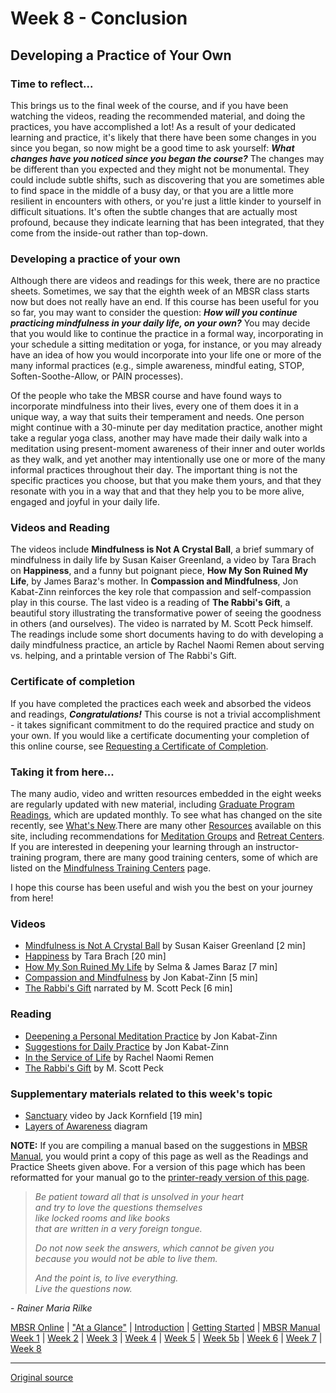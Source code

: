 Week 8 - Conclusion
===================

Developing a Practice of Your Own
---------------------------------

### Time to reflect...  
This brings us to the final week of the course, and if you have been watching
the videos, reading the recommended material, and doing the practices, you have
accomplished a lot! As a result of your dedicated learning and practice, it's
likely that there have been some changes in you since you began, so now might
be a good time to ask yourself: _**What changes have you noticed since you
began the course?**_ The changes may be different than you expected and they
might not be monumental. They could include subtle shifts, such as discovering
that you are sometimes able to find space in the middle of a busy day, or that
you are a little more resilient in encounters with others, or you're just a
little kinder to yourself in difficult situations. It's often the subtle
changes that are actually most profound, because they indicate learning that
has been integrated, that they come from the inside-out rather than top-down.

### Developing a practice of your own  
Although there are videos and readings for this week, there are no practice
sheets. Sometimes, we say that the eighth week of an MBSR class starts now but
does not really have an end. If this course has been useful for you so far, you
may want to consider the question: _**How will you continue practicing
mindfulness in your daily life, on your own?**_ You may decide that you would
like to continue the practice in a formal way, incorporating in your schedule a
sitting meditation or yoga, for instance, or you may already have an idea of
how you would incorporate into your life one or more of the many informal
practices (e.g., simple awareness, mindful eating, STOP, Soften-Soothe-Allow,
or PAIN processes).

Of the people who take the MBSR course and have found ways to incorporate
mindfulness into their lives, every one of them does it in a unique way, a way
that suits their temperament and needs. One person might continue with a
30-minute per day meditation practice, another might take a regular yoga class,
another may have made their daily walk into a meditation using present-moment
awareness of their inner and outer worlds as they walk, and yet another may
intentionally use one or more of the many informal practices throughout their
day. The important thing is not the specific practices you choose, but that you
make them yours, and that they resonate with you in a way that and that they
help you to be more alive, engaged and joyful in your daily life.

### Videos and Reading  
The videos include **Mindfulness is Not A Crystal Ball**, a brief summary of
mindfulness in daily life by Susan Kaiser Greenland, a video by Tara Brach on
**Happiness**, and a funny but poignant piece, **How My Son Ruined My Life**,
by James Baraz's mother. In **Compassion and Mindfulness**, Jon Kabat-Zinn
reinforces the key role that compassion and self-compassion play in this
course. The last video is a reading of **The Rabbi's Gift**, a beautiful story
illustrating the transformative power of seeing the goodness in others (and
ourselves). The video is narrated by M. Scott Peck himself. The readings
include some short documents having to do with developing a daily mindfulness
practice, an article by Rachel Naomi Remen about serving vs. helping, and a
printable version of The Rabbi's Gift.

### Certificate of completion  
If you have completed the practices each week and absorbed the videos and
readings, _**Congratulations!**_ This course is not a trivial accomplishment -
it takes significant commitment to do the required practice and study on your
own. If you would like a certificate documenting your completion of this online
course, see [Requesting a Certificate of Completion][26].

### Taking it from here...  
The many audio, video and written resources embedded in the eight weeks are
regularly updated with new material, including [Graduate Program Readings][8],
which are updated monthly. To see what has changed on the site recently, see
[What's New][12].There are many other [Resources][39] available on this site,
including recommendations for [Meditation Groups][40] and [Retreat
Centers][41]. If you are interested in deepening your learning through an
instructor-training program, there are many good training centers, some of
which are listed on the [Mindfulness Training Centers][42] page.

I hope this course has been useful and wish you the best on your journey from here!

### Videos  
* [Mindfulness is Not A Crystal Ball][43] by Susan Kaiser Greenland [2 min]  
* [Happiness][44] by Tara Brach [20 min]  
* [How My Son Ruined My Life][45] by Selma &amp; James Baraz [7 min]  
* [Compassion and Mindfulness][46] by Jon Kabat-Zinn [5 min]  
* [The Rabbi's Gift][47] narrated by M. Scott Peck [6 min]  

### Reading  
* [Deepening a Personal Meditation Practice][48] by Jon Kabat-Zinn  
* [Suggestions for Daily Practice][49] by Jon Kabat-Zinn  
* [In the Service of Life][50] by Rachel Naomi Remen  
* [The Rabbi's Gift][51] by M. Scott Peck  

### Supplementary materials related to this week's topic  
* [Sanctuary][52] video by Jack Kornfield [19 min]  
* [Layers of Awareness][53] diagram  

**NOTE:** If you are compiling a manual based on the suggestions in [MBSR
Manual][16], you would print a copy of this page as well as the Readings and
Practice Sheets given above. For a version of this page which has been
reformatted for your manual go to the [printer-ready version of this page][54].

>_Be patient toward all that is unsolved in your heart  
and try to love the questions themselves  
like locked rooms and like books  
that are written in a very foreign tongue._
> 
>_Do not now seek the answers, which cannot be given you  
because you would not be able to live them._
> 
>_And the point is, to live everything.  
Live the questions now._
  
\- _Rainer Maria Rilke_

[8]: http://palousemindfulness.com/graduates.html
[12]: http://palousemindfulness.com/whats-new.html
[16]: selfguidedMBSR_manual.md
[26]: http://palousemindfulness.com/selfguidedMBSR_certificate.html
[39]: http://palousemindfulness.com/resources.html
[40]: http://palousemindfulness.com/resources_groups.html
[41]: http://palousemindfulness.com/resources_retreats.html
[42]: http://palousemindfulness.com/resources_training.html
[43]: https://www.youtube.com/watch?v=kRd19hFrR0c&amp;list=PLbiVpU59JkVYwWcoOV-Bx6ieMKpMlbBb0&amp;index=1
[44]: https://www.youtube.com/watch?v=igGoRkOFbwM&amp;list=PLbiVpU59JkVYwWcoOV-Bx6ieMKpMlbBb0&amp;index=3
[45]: https://www.youtube.com/watch?v=ojF-o_eWp-o&amp;index=2&amp;list=PLbiVpU59JkVYwWcoOV-Bx6ieMKpMlbBb0
[46]: https://www.youtube.com/watch?v=3py0z6LlJ3w&amp;index=4&amp;list=PLbiVpU59JkVYwWcoOV-Bx6ieMKpMlbBb0
[47]: https://www.youtube.com/watch?v=3z1pIrV2F6c&amp;list=PLbiVpU59JkVYwWcoOV-Bx6ieMKpMlbBb0&amp;index=5
[48]: docs/week8/jkz_deepening.pdf
[49]: docs/week8/jkz_suggestions.pdf
[50]: docs/week8/remen-service.pdf
[51]: docs/week8/RabbisGift.pdf
[52]: https://www.youtube.com/watch?v=ZODoQgx8fMk
[53]: docs/week8/layers.pdf
[54]: http://palousemindfulness.com/docs/manualMBSRweek8.pdf
  
[MBSR Online](index.md) | ["At a Glance"][index] | [Introduction][intro] | [Getting Started][started] | [MBSR Manual][manual]  
[Week 1][w1] | [Week 2](selfguidedMBSR_week2.md) | [Week 3](selfguidedMBSR_week3.md) | [Week 4](selfguidedMBSR_week4.md) | [Week 5](selfguidedMBSR_week5.md) | [Week 5b](selfguidedMBSR_week5b.md) | [Week 6](selfguidedMBSR_week6.md) | [Week 7](selfguidedMBSR_week7.md) | [Week 8](selfguidedMBSR_week8.md)

[index]: selfguidedMBSR_ataglance.md
[intro]: selfguidedMBSR_week0.md
[started]: selfguidedMBSR_gettingstarted.md
[manual]: selfguidedMBSR_manual.md
[w1]: selfguidedMBSR_week1.md
[w2]: selfguidedMBSR_week2.md
[w3]: selfguidedMBSR_week3.md
[w4]: selfguidedMBSR_week4.md
[w5]: selfguidedMBSR_week5.md
[w5b]: selfguidedMBSR_week5b.md
[w6]: selfguidedMBSR_week6.md
[w7]: selfguidedMBSR_week7.md
[w8]: selfguidedMBSR_week8.md
-----

[Original source](http://palousemindfulness.com/selfguidedMBSR_week8.html "Permalink to MBSR week 8")
